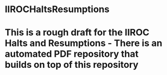 # IIROCHaltsResumptions
# This is a rough draft for the IIROC Halts and Resumptions - There is an automated PDF repository that builds on top of this repository
